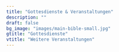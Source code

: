 ```yaml
---
title: "Gottesdienste & Veranstaltungen"
description: ""
draft: false
bg_image: "images/main-bible-small.jpg"
gtitle: "Gottesdienste"
vtitle: "Weitere Veranstaltungen"
---
```


